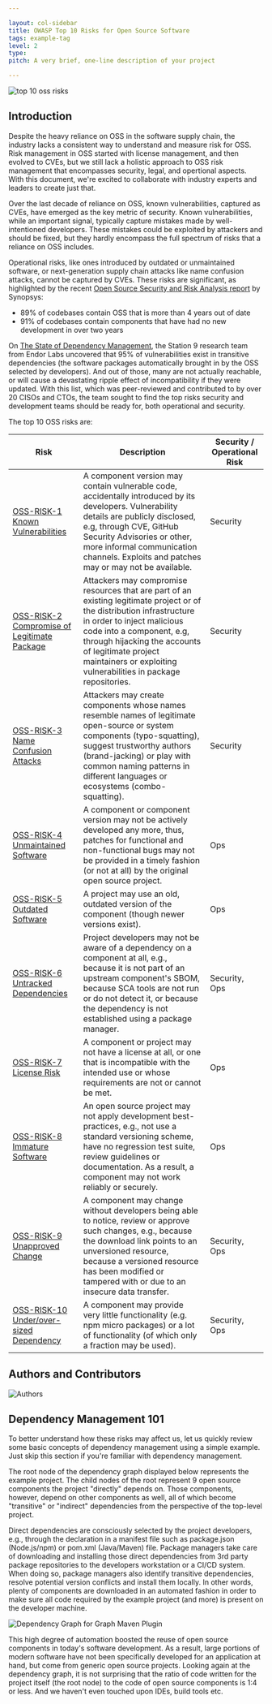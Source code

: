 ```yaml
---

layout: col-sidebar
title: OWASP Top 10 Risks for Open Source Software
tags: example-tag
level: 2
type: 
pitch: A very brief, one-line description of your project

---
```


![top 10 oss risks](/assets/images/top10.png)

## Introduction

Despite the heavy reliance on OSS in the software supply chain, the industry lacks a consistent way to understand and measure risk for OSS. Risk management in OSS started with license management, and then evolved to CVEs, but we still lack a holistic approach to OSS risk management that encompasses security, legal, and opertional aspects. With this document, we're excited to collaborate with industry experts and leaders to create just that. 

Over the last decade of reliance on OSS, known vulnerabilities, captured as CVEs, have emerged as the key metric of security. Known vulnerabilities, while an important signal, typically capture mistakes made by well-intentioned developers. These mistakes could be exploited by attackers and should be fixed, but they hardly encompass the full spectrum of risks that a reliance on OSS includes. 

Operational risks, like ones introduced by outdated or unmaintained software, or next-generation supply chain attacks like name confusion attacks, cannot be captured by CVEs. These risks are significant, as highlighted by the recent [Open Source Security and Risk Analysis report](https://www.synopsys.com/content/dam/synopsys/sig-assets/reports/rep-ossra-2023.pdf) by Synopsys:

- 89% of codebases contain OSS that is more than 4 years out of date
- 91% of codebases contain components that have had no new development in over two years

On [The State of Dependency Management](https://endorlabs.webflow.io/learn/state-of-dependency-management), the Station 9 research team from Endor Labs uncovered that 95% of vulnerabilities exist in transitive dependencies (the software packages automatically brought in by the OSS selected by developers). And out of those, many are not actually reachable, or will cause a devastating ripple effect of incompatibility if they were updated. With this list, which was peer-reviewed and contributed to by over 20 CISOs and CTOs, the team sought to find the top risks security and development teams should be ready for, both operational and security. 

The top 10 OSS risks are:

| Risk    | Description | Security / Operational Risk |
| -------- | ------- |---|
| [OSS-RISK-1 Known Vulnerabilities](./0-1-risks/OSS1-Known-Vulnerabilities.md)	  | A component version may contain vulnerable code, accidentally introduced by its developers. Vulnerability details are publicly disclosed, e.g, through CVE, GitHub Security Advisories or other, more informal communication channels. Exploits and patches may or may not be available.	    |Security|
| [OSS-RISK-2 Compromise of Legitimate Package](./0-1-risks/OSS2-Compromise-Legitimate-Package.md)	 | Attackers may compromise resources that are part of an existing legitimate project or of the distribution infrastructure in order to inject malicious code into a component, e.g, through hijacking the accounts of legitimate project maintainers or exploiting vulnerabilities in package repositories.	     |Security|
| [OSS-RISK-3 Name Confusion Attacks](./0-1-risks/OSS3-Name-Confusion-Attack.md)	    | Attackers may create components whose names resemble names of legitimate open-source or system components (typo-squatting), suggest trustworthy authors (brand-jacking) or play with common naming patterns in different languages or ecosystems (combo-squatting).	    |Security|
| [OSS-RISK-4 Unmaintained Software](./0-1-risks/OSS4-Unmaintained-Software.md)	    | A component or component version may not be actively developed any more, thus, patches for functional and non-functional bugs may not be provided in a timely fashion (or not at all) by the original open source project.	    |Ops|
| [OSS-RISK-5 Outdated Software](./0-1-risks/OSS5-Outdated-Software.md)	    | A project may use an old, outdated version of the component (though newer versions exist).	    |Ops|
| [OSS-RISK-6 Untracked Dependencies](./0-1-risks/OSS6-Untracked-Dependencies.md)	    | Project developers may not be aware of a dependency on a component at all, e.g., because it is not part of an upstream component's SBOM, because SCA tools are not run or do not detect it, or because the dependency is not established using a package manager.	    |Security, Ops|
| [OSS-RISK-7 License Risk](./0-1-risks/OSS7-License-Regulatory-Risks.md)		    | A component or project may not have a license at all, or one that is incompatible with the intended use or whose requirements are not or cannot be met.	    |Ops|
| [OSS-RISK-8 Immature Software](./0-1-risks/OSS8-Immature-Software.md)		    | An open source project may not apply development best-practices, e.g., not use a standard versioning scheme, have no regression test suite, review guidelines or documentation. As a result, a component may not work reliably or securely.	    |Ops|
| [OSS-RISK-9 Unapproved Change](./0-1-risks/OSS9-Unapproved-Change.md) | A component may change without developers being able to notice, review or approve such changes, e.g., because the download link points to an unversioned resource, because a versioned resource has been modified or tampered with or due to an insecure data transfer.	    |Security, Ops|
| [OSS-RISK-10 Under/over-sized Dependency](./0-1-risks/OSS10-UnderOversized-Dependency.md)		    | A component may provide very little functionality (e.g. npm micro packages) or a lot of functionality (of which only a fraction may be used).	    |Security, Ops|

## Authors and Contributors

![Authors](/assets/images/authors.png)

## Dependency Management 101

To better understand how these risks may affect us, let us quickly review some basic concepts of dependency management using a simple example. Just skip this section if you're familiar with dependency management.

The root node of the dependency graph displayed below represents the example project. The child nodes of the root represent 9 open source components the project "directly" depends on. Those components, however, depend on other components as well, all of which become "transitive" or "indirect" dependencies from the perspective of the top-level project.

Direct dependencies are consciously selected by the project developers, e.g., through the declaration in a manifest file such as package.json (Node.js/npm) or pom.xml (Java/Maven) file. Package managers take care of downloading and installing those direct dependencies from 3rd party package repositories to the developers workstation or a CI/CD system. When doing so, package managers also identify transitive dependencies, resolve potential version conflicts and install them locally. In other words, plenty of components are downloaded in an automated fashion in order to make sure all code required by the example project (and more) is present on the developer machine.

![Dependency Graph for Graph Maven Plugin](/assets/images/deptree.png)

This high degree of automation boosted the reuse of open source components in today's software development. As a result, large portions of modern software have not been specifically developed for an application at hand, but come from generic open source projects. Looking again at the dependency graph, it is not surprising that the ratio of code written for the project itself (the root node) to the code of open source components is 1:4 or less. And we haven't even touched upon IDEs, build tools etc.
